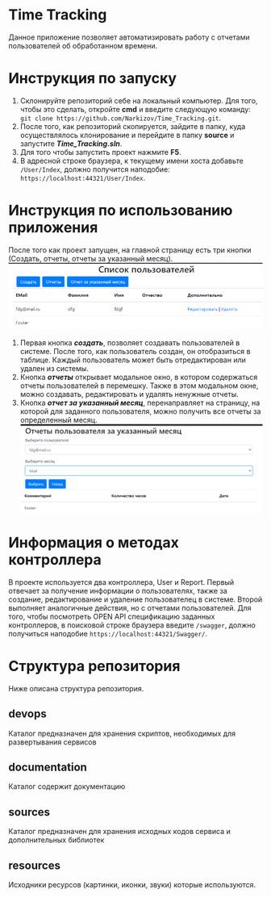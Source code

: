# Time Tracking
Данное приложение позволяет автоматизировать работу с отчетами пользователей об обработанном времени.

# Инструкция по запуску
1. Склонируйте репозиторий себе на локальный компьютер. Для того, чтобы это сделать, откройте **cmd** и введите следующую команду: `git clone https://github.com/Narkizov/Time_Tracking.git`. 
2. После того, как репозиторий скопируется, зайдите в папку, куда осуществлялось клонирование и перейдите в папку **source** и запустите ***Time_Tracking.sln***.
3. Для того чтобы запустить проект нажмите **F5**.
4. В адресной строке браузера, к текущему имени хоста добавьте `/User/Index`, должно получится наподобие: `https://localhost:44321/User/Index`.

# Инструкция по использованию приложения
После того как проект запущен, на главной страницу есть три кнопки (Создать, отчеты, отчеты за указанный месяц).
![alt text](https://github.com/Narkizov/Time_Tracking/blob/readme-modify/resources/point_main.png)
1. Первая кнопка ***создать***, позволяет создавать пользователей в системе. После того, как пользователь создан, он отобразиться в таблице. Каждый пользователь может быть отредактирован или удален из системы. 
2. Кнопка ***отчеты*** открывает модальное окно, в котором содержаться отчеты пользователей в перемешку. Также в этом модальном окне, можно создавать, редактировать и удалять ненужные отчеты.
3. Кнопка ***отчет за указанный месяц***, перенаправляет на страницу, на которой для заданного пользователя, можно получить все отчеты за определенный месяц.
![alt text](https://github.com/Narkizov/Time_Tracking/blob/readme-modify/resources/report_for_mounth.png)

# Информация о методах контроллера
В проекте используется два контроллера, User и Report. Первый отвечает за получение информации о пользователях, также за создание, редактирование и удаление пользователец в системе. Второй выполняет аналогичные действия, но с отчетами пользователей. Для того, чтобы посмотреть OPEN API спецификацию заданных контроллеров, в поисковой строке браузера введите `/swagger`, должно получиться наподобие `https://localhost:44321/Swagger/`.

# Структура репозитория
Ниже описана структура репозитория.

## devops
Каталог предназначен для хранения скриптов, необходимых для развертывания сервисов

## documentation
Каталог содержит документацию

## sources
Каталог предназначен для хранения исходных кодов сервиса и дополнительных библиотек

## resources
Исходники ресурсов (картинки, иконки, звуки) которые используются.